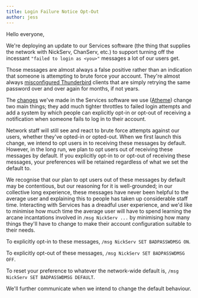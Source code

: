 ```yaml
---
title: Login Failure Notice Opt-Out
author: jess
---
```


Hello everyone,

We're deploying an update to our Services software (the thing that supplies
the network with NickServ, ChanServ, etc.) to support turning off the
incessant `"failed to login as <you>"` messages a lot of our users get.

Those messages are almost always a false positive rather than an indication
that someone is attempting to brute force your account. They're almost
always [misconfigured Thunderbird][0] clients that are simply retrying the
same password over and over again for months, if not years.

The [changes][1] we've made in the Services software we use ([Atheme][2])
change two main things; they add much tighter throttles to failed login
attempts and add a system by which people can explicitly opt-in or opt-out
of receiving a notification when someone fails to log in to their account.

Network staff will still see and react to brute force attempts against our
users, whether they've opted-in or opted-out. When we first launch this
change, we intend to opt users in to receiving these messages by default.
However, in the long run, we plan to opt users out of receiving these messages
by default. If you explicitly opt-in to or opt-out of receiving these messages,
your preferences will be retained regardless of what we set the default to.

We recognise that our plan to opt users out of these messages by default may
be contentious, but our reasoning for it is well-grounded; in our collective
long experience, these messages have never been helpful to the average user
and explaining this to people has taken up considerable staff time.
Interacting with Services has a dreadful user experience, and we'd like to
minimise how much time the average user will have to spend learning the arcane
incantations involved in `/msg NickServ ...` by minimising how many things
they'll have to change to make their account configuration suitable to their
needs.

To explicitly opt-in to these messages, `/msg NickServ SET BADPASSWDMSG ON`.

To explicitly opt-out of these messages, `/msg NickServ SET BADPASSWDMSG OFF`.

To reset your preference to whatever the network-wide default is,
`/msg NickServ SET BADPASSWDMSG DEFAULT`.

We'll further communicate when we intend to change the default behaviour.

[0]: https://bugzilla.mozilla.org/show_bug.cgi?id=1618061
[1]: https://github.com/atheme/atheme/commit/d671237
[2]: https://atheme.org/
